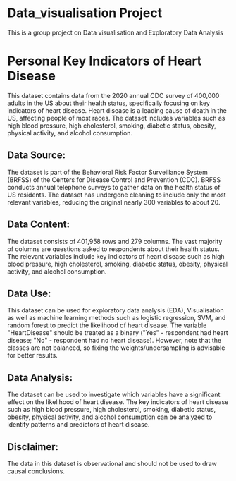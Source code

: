 # Data_visualisation Project
This is a group project on Data visualisation and Exploratory Data Analysis

# Personal Key Indicators of Heart Disease 

This dataset contains data from the 2020 annual CDC survey of 400,000 adults in the US about their health status, specifically focusing on key indicators of heart disease. Heart disease is a leading cause of death in the US, affecting people of most races. The dataset includes variables such as high blood pressure, high cholesterol, smoking, diabetic status, obesity, physical activity, and alcohol consumption.

## Data Source:
The dataset is part of the Behavioral Risk Factor Surveillance System (BRFSS) of the Centers for Disease Control and Prevention (CDC). BRFSS conducts annual telephone surveys to gather data on the health status of US residents. The dataset has undergone cleaning to include only the most relevant variables, reducing the original nearly 300 variables to about 20.

## Data Content:
The dataset consists of 401,958 rows and 279 columns. The vast majority of columns are questions asked to respondents about their health status. The relevant variables include key indicators of heart disease such as high blood pressure, high cholesterol, smoking, diabetic status, obesity, physical activity, and alcohol consumption.

## Data Use:
This dataset can be used for exploratory data analysis (EDA), Visualisation as well as machine learning methods such as logistic regression, SVM, and random forest to predict the likelihood of heart disease. The variable "HeartDisease" should be treated as a binary ("Yes" - respondent had heart disease; "No" - respondent had no heart disease). However, note that the classes are not balanced, so fixing the weights/undersampling is advisable for better results. 

## Data Analysis:
The dataset can be used to investigate which variables have a significant effect on the likelihood of heart disease. The key indicators of heart disease such as high blood pressure, high cholesterol, smoking, diabetic status, obesity, physical activity, and alcohol consumption can be analyzed to identify patterns and predictors of heart disease.

## Disclaimer:
The data in this dataset is observational and should not be used to draw causal conclusions.
